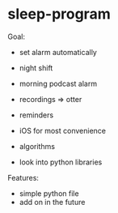 # sleep-program

Goal: 
* set alarm automatically
* night shift
* morning podcast alarm
* recordings => otter
* reminders
* iOS for most convenience

* algorithms
* look into python libraries

Features:
* simple python file
* add on in the future
